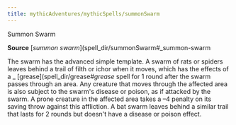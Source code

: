 ```yaml
---
title: mythicAdventures/mythicSpells/summonSwarm
---
```

Summon Swarm

**Source** [_summon swarm_](spell_dir/summonSwarm#_summon-swarm

The swarm has the advanced simple template. A swarm of rats or spiders leaves behind a trail of filth or ichor when it moves, which has the effects of a _ [grease](spell_dir/grease#_grease_ spell for 1 round after the swarm passes through an area. Any creature that moves through the affected area is also subject to the swarm's disease or poison, as if attacked by the swarm. A prone creature in the affected area takes a –4 penalty on its saving throw against this affliction. A bat swarm leaves behind a similar trail that lasts for 2 rounds but doesn't have a disease or poison effect.


